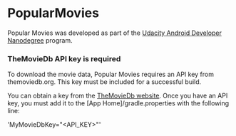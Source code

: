# PopularMovies
Popular Movies was developed as part of the [Udacity Android Developer Nanodegree](https://www.udacity.com/course/android-developer-nanodegree--nd801) program.

### TheMovieDb API key is required

To download the movie data, Popular Movies requires an API key from themoviedb.org. This key must be included for a successful build.

You can obtain a key from the [TheMovieDb website](https://www.themoviedb.org/documentation/api). Once you have an API key, you must add it to the [App Home]/gradle.properties with the following line:

'MyMovieDbKey="<API_KEY>"'

